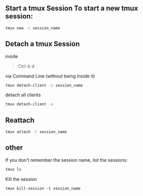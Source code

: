 ## Start a tmux Session To start a new tmux session:

```bash
tmux new -s session_name
```

## Detach a tmux Session 
inside
>Ctrl-b d

via Command Line (without being inside it)
```bash
tmux detach-client -s session_name
```

detach all clients
```bash
tmux detach-client -a
```
## Reattach
```bash
tmux attach -t session_name
```

## other
If you don't remember the session name, list the sessions:
```bash
tmux ls
```

Kill the session
```
tmux kill-session -t session_name
```
